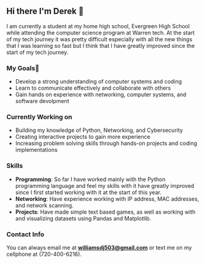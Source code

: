 ## Hi there I'm Derek 👋

I am currently a student at my home high school, Evergreen High School while attending the computer science program at Warren tech. At the start of my tech journey it was pretty difficult especially with all the new things that I was learning so fast but I think that I have greatly improved since the start of my tech journey.

### My Goals🎯

- Develop a strong understanding of computer systems and coding
- Learn to communicate effectively and collaborate with others
- Gain hands on experience with networking, computer systems, and software devolpment

### Currently Working on

- Building my knowledge of Python, Networking, and Cybersecurity
- Creating interactive projects to gain more experience
- Increasing problem solving skills through hands-on projects and coding implementations

### Skills

- **Programming**: So far I have worked mainly with the Python programming language and feel my skills with it have greatly improved since I first started working with it at the start of this year.
- **Networking**: Have experience working with IP address, MAC addresses, and network scanning.
- **Projects**: Have made simple text based games, as well as working with and visualizing datasets using Pandas and Matplotlib.

### Contact Info

You can always email me at **williamsdj503@gmail.com** or text me on my cellphone at (720-400-6216).


<!--
**derk78/derk78** is a ✨ _special_ ✨ repository because its `README.md` (this file) appears on your GitHub profile.

Here are some ideas to get you started:

- 🔭 I’m currently working on ...
- 🌱 I’m currently learning ...
- 👯 I’m looking to collaborate on ...
- 🤔 I’m looking for help with ...
- 💬 Ask me about ...
- 📫 How to reach me: ...
- 😄 Pronouns: ...
- ⚡ Fun fact: ...
-->
